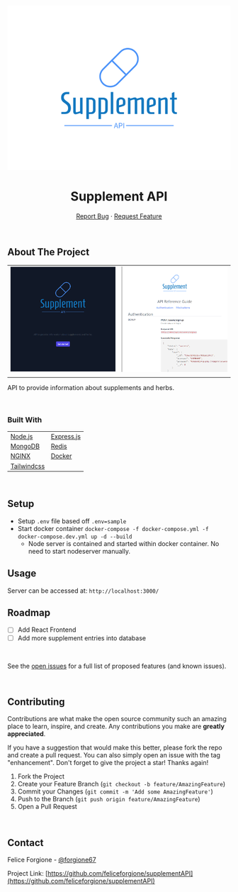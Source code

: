 <div id="top"></div>
<!-- PROJECT LOGO -->
<div align="center">
<img src="logo.svg" alt="Logo">

  <h1 align="center">Supplement API</h1>

  <p align="center"> 
    <a href="https://github.com/feliceforgione/supplementAPI/issues">Report Bug</a>
    ·
    <a href="https://github.com/feliceforgione/supplementAPI/issues">Request Feature</a>
  </p>
</div>

<!-- ABOUT THE PROJECT -->
<br>

## About The Project

|                                                                          |                                                                                   |
| ------------------------------------------------------------------------ | --------------------------------------------------------------------------------- |
| <img src="./nodeServer/public/medicationApiScreenshot1.png" alt="Home" > | <img src="./nodeServer/public/medicationApiScreenshot2.png" alt="Documentation" > |
|                                                                          |                                                                                   |

API to provide information about supplements and herbs.

<br>

### Built With

|                                         |                                      |
| --------------------------------------- | ------------------------------------ |
| [Node.js](https://nodejs.org/en/)       | [Express.js](https://expressjs.com/) |
| [MongoDB](https://www.mongodb.com/)     | [Redis](https://redis.io/)           |
| [NGINX](https://www.nginx.com/)         | [Docker](https://www.docker.com/)    |
| [Tailwindcss](https://tailwindcss.com/) |                                      |

<br>

<!-- Setup -->

## Setup

- Setup `.env` file based off `.env=sample`
- Start docker container `docker-compose -f docker-compose.yml -f docker-compose.dev.yml up -d --build`
  - Node server is contained and started within docker container. No need to start nodeserver manually.

<!-- Usage -->

## Usage

Server can be accessed at: `http://localhost:3000/`

<!-- ROADMAP -->

## Roadmap

- [ ] Add React Frontend
- [ ] Add more supplement entries into database

<br>

See the [open issues](https://github.com/feliceforgione/supplementAPI/issues) for a full list of proposed features (and known issues).

<br>

<!-- CONTRIBUTING -->

## Contributing

Contributions are what make the open source community such an amazing place to learn, inspire, and create. Any contributions you make are **greatly appreciated**.

If you have a suggestion that would make this better, please fork the repo and create a pull request. You can also simply open an issue with the tag "enhancement".
Don't forget to give the project a star! Thanks again!

1. Fork the Project
2. Create your Feature Branch (`git checkout -b feature/AmazingFeature`)
3. Commit your Changes (`git commit -m 'Add some AmazingFeature'`)
4. Push to the Branch (`git push origin feature/AmazingFeature`)
5. Open a Pull Request

<br>
<!-- CONTACT -->

## Contact

Felice Forgione - [@forgione67](https://twitter.com/forgione67)

Project Link: [https://github.com/feliceforgione/supplementAPI](https://github.com/feliceforgione/supplementAPI)
